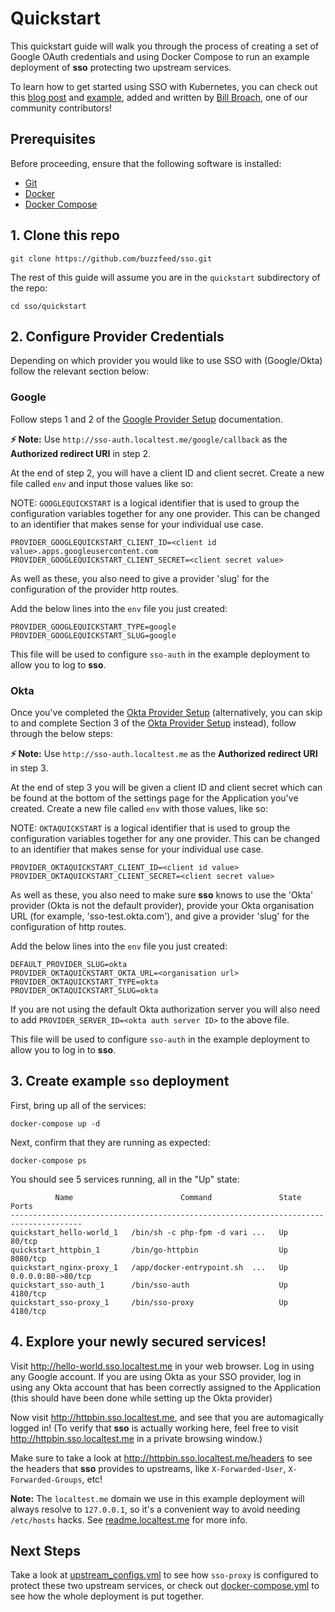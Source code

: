 # Quickstart

This quickstart guide will walk you through the process of creating a set of
Google OAuth credentials and using Docker Compose to run an example deployment
of **sso** protecting two upstream services.

To learn how to get started using SSO with Kubernetes, you can check out this [blog post](https://medium.com/@while1eq1/single-sign-on-for-internal-apps-in-kubernetes-using-google-oauth-sso-2386a34bc433) and [example](/quickstart/kubernetes), added and written by [Bill Broach](https://twitter.com/while1eq1), one of our community contributors! 


## Prerequisites

Before proceeding, ensure that the following software is installed:
- [Git](https://help.github.com/articles/set-up-git/#setting-up-git)
- [Docker](https://docs.docker.com/install/)
- [Docker Compose](https://docs.docker.com/compose/install/)


## 1. Clone this repo

    git clone https://github.com/buzzfeed/sso.git

The rest of this guide will assume you are in the `quickstart` subdirectory of
the repo:

    cd sso/quickstart

## 2. Configure Provider Credentials
Depending on which provider you would like to use SSO with (Google/Okta) follow the relevant
section below:

### Google

Follow steps 1 and 2 of the [Google Provider Setup](google_provider_setup.md)
documentation.

**⚡️ Note:** Use `http://sso-auth.localtest.me/google/callback` as the
**Authorized redirect URI** in step 2.

At the end of step 2, you will have a client ID and client secret. Create a new
file called `env` and input those values like so:

NOTE: `GOOGLEQUICKSTART` is a logical identifier that is used to group the configuration
variables together for any one provider. This can be changed to an identifier that makes
sense for your individual use case.

    PROVIDER_GOOGLEQUICKSTART_CLIENT_ID=<client id value>.apps.googleusercontent.com
    PROVIDER_GOOGLEQUICKSTART_CLIENT_SECRET=<client secret value>

As well as these, you also need to give a provider 'slug' for the configuration of the
provider http routes.

Add the below lines into the `env` file you just created:

    PROVIDER_GOOGLEQUICKSTART_TYPE=google
    PROVIDER_GOOGLEQUICKSTART_SLUG=google

This file will be used to configure `sso-auth` in the example deployment to
allow you to log to **sso**.

### Okta

Once you've completed the [Okta Provider Setup](okta_provider_setup.md) (alternatively, you
can skip to and complete Section 3 of the [Okta Provider Setup](okta_provider_setup.md) instead),
follow through the below steps:

**⚡️ Note:** Use `http://sso-auth.localtest.me` as the
**Authorized redirect URI** in step 3.

At the end of step 3 you will be given a client ID and client secret which can be found at the bottom
of the settings page for the Application you've created.
Create a new file called `env` with those values, like so:

NOTE: `OKTAQUICKSTART` is a logical identifier that is used to group the configuration
variables together for any one provider. This can be changed to an identifier that makes
sense for your individual use case.

    PROVIDER_OKTAQUICKSTART_CLIENT_ID=<client id value>
    PROVIDER_OKTAQUICKSTART_CLIENT_SECRET=<client secret value>

As well as these, you also need to make sure **sso** knows to use the 'Okta' provider
(Okta is not the default provider), provide your Okta organisation URL (for example, 'sso-test.okta.com'),
and give a provider 'slug' for the configuration of http routes.

Add the below lines into the `env` file you just created:

    DEFAULT_PROVIDER_SLUG=okta
    PROVIDER_OKTAQUICKSTART_OKTA_URL=<organisation url>
    PROVIDER_OKTAQUICKSTART_TYPE=okta
    PROVIDER_OKTAQUICKSTART_SLUG=okta

If you are not using the default Okta authorization server you will also need to add `PROVIDER_SERVER_ID=<okta auth server ID>`
to the above file.

This file will be used to configure `sso-auth` in the example deployment to
allow you to log in to **sso**.

## 3. Create example `sso` deployment

First, bring up all of the services:

    docker-compose up -d

Next, confirm that they are running as expected:

    docker-compose ps

You should see 5 services running, all in the "Up" state:

              Name                        Command               State         Ports
    --------------------------------------------------------------------------------------
    quickstart_hello-world_1   /bin/sh -c php-fpm -d vari ...   Up      80/tcp
    quickstart_httpbin_1       /bin/go-httpbin                  Up      8080/tcp
    quickstart_nginx-proxy_1   /app/docker-entrypoint.sh  ...   Up      0.0.0.0:80->80/tcp
    quickstart_sso-auth_1      /bin/sso-auth                    Up      4180/tcp
    quickstart_sso-proxy_1     /bin/sso-proxy                   Up      4180/tcp


## 4. Explore your newly secured services!

Visit http://hello-world.sso.localtest.me in your web browser.  Log in using
any Google account. If you are using Okta as your SSO provider, log in using
any Okta account that has been correctly assigned to the Application (this
should have been done while setting up the Okta provider)

Now visit http://httpbin.sso.localtest.me, and see that you are automagically
logged in!  (To verify that **sso** is actually working here, feel free to
visit http://httpbin.sso.localtest.me in a private browsing window.)

Make sure to take a look at http://httpbin.sso.localtest.me/headers to see the
headers that **sso** provides to upstreams, like `X-Forwarded-User`,
`X-Forwarded-Groups`, etc!

**Note:** The `localtest.me` domain we use in this example deployment will always
resolve to `127.0.0.1`, so it's a convenient way to avoid needing `/etc/hosts`
hacks.  See [readme.localtest.me](http://readme.localtest.me/) for more info.


## Next Steps

Take a look at [upstream_configs.yml](/quickstart/upstream_configs.yml) to see
how `sso-proxy` is configured to protect these two upstream services, or check
out [docker-compose.yml](/quickstart/docker-compose.yml) to see how the whole
deployment is put together.
